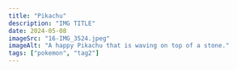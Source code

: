 ```yaml
---
title: "Pikachu"
description: "IMG TITLE"
date: 2024-05-08
imageSrc: "16-IMG_3524.jpeg"
imageAlt: "A happy Pikachu that is waving on top of a stone."
tags: ["pokemon", "tag2"]
---
```

